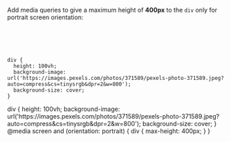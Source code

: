 Add media queries to give a
maximum height of **400px**
to the `div` only for portrait
screen orientation:

<Editor lang="css" type="exercise">
<code>
<panel lang="html">
<div></div>
</panel>
<panel lang="css">
div {
  height: 100vh;
  background-image: url('https://images.pexels.com/photos/371589/pexels-photo-371589.jpeg?auto=compress&cs=tinysrgb&dpr=2&w=800');
  background-size: cover;
}
</panel>
</code>

<solution>
div {
  height: 100vh;
  background-image: url('https://images.pexels.com/photos/371589/pexels-photo-371589.jpeg?auto=compress&cs=tinysrgb&dpr=2&w=800');
  background-size: cover;
}
@media screen and (orientation: portrait) {
  div {
    max-height: 400px;
  }
}
</solution>
</Editor>